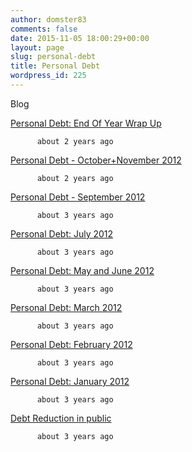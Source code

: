 ```yaml
---
author: domster83
comments: false
date: 2015-11-05 18:00:29+00:00
layout: page
slug: personal-debt
title: Personal Debt
wordpress_id: 225
---
```



  

Blog



    
    


      
      


        
          

[Personal Debt: End Of Year Wrap Up](/blog/2013/01/personal-debt-end-of-year-wrap-up)


        
        
          about 2 years ago
        
        
      


    


    
    


      
      


        
          

[Personal Debt - October+November 2012](/blog/2012/11/personal-debt-octobernovember-2012)


        
        
          about 2 years ago
        
        
      


    


    
    


      
      


        
          

[Personal Debt - September 2012](/blog/2012/09/personal-debt-september-2012)


        
        
          about 3 years ago
        
        
      


    


    
    


      
      


        
          

[Personal Debt: July 2012](/blog/2012/07/personal-debt-july-2012)


        
        
          about 3 years ago
        
        
      


    


    
    


      
      


        
          

[Personal Debt: May and June 2012](/blog/2012/06/personal-debt-may-and-june-2012)


        
        
          about 3 years ago
        
        
      


    


    
    


      
      


        
          

[Personal Debt: March 2012](/blog/2012/03/personal-debt-march-2012)


        
        
          about 3 years ago
        
        
      


    


    
    


      
      


        
          

[Personal Debt: February 2012](/blog/2012/02/personal-debt-february-2012)


        
        
          about 3 years ago
        
        
      


    


    
    


      
      


        
          

[Personal Debt: January 2012](/blog/2012/01/personal-debt-january-2012)


        
        
          about 3 years ago
        
        
      


    


    
    


      
      


        
          

[Debt Reduction in public](/blog/2012/01/debt-reduction-in-public)


        
        
          about 3 years ago
        
        
      


    


    

